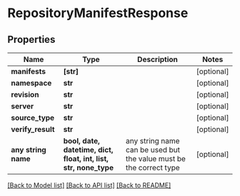 # RepositoryManifestResponse


## Properties
Name | Type | Description | Notes
------------ | ------------- | ------------- | -------------
**manifests** | **[str]** |  | [optional] 
**namespace** | **str** |  | [optional] 
**revision** | **str** |  | [optional] 
**server** | **str** |  | [optional] 
**source_type** | **str** |  | [optional] 
**verify_result** | **str** |  | [optional] 
**any string name** | **bool, date, datetime, dict, float, int, list, str, none_type** | any string name can be used but the value must be the correct type | [optional]

[[Back to Model list]](../README.md#documentation-for-models) [[Back to API list]](../README.md#documentation-for-api-endpoints) [[Back to README]](../README.md)


